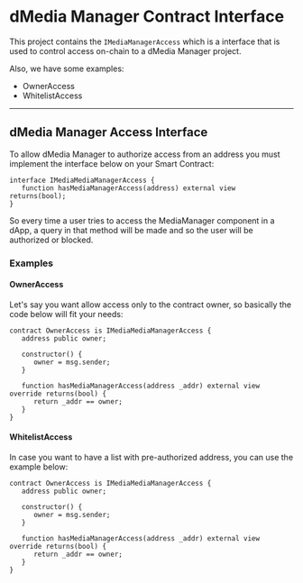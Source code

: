 # dMedia Manager Contract Interface

This project contains the `IMediaManagerAccess` which is a interface that is used to control access on-chain to a dMedia Manager project.

Also, we have some examples:
- OwnerAccess
- WhitelistAccess


----


## dMedia Manager Access Interface

To allow dMedia Manager to authorize access from an address you must implement the interface below on your Smart Contract:


```
interface IMediaMediaManagerAccess {
   function hasMediaManagerAccess(address) external view returns(bool);
}
```


So every time a user tries to access the MediaManager component in a dApp, a query in that method will be made and so the user will be authorized or blocked.


### Examples

#### OwnerAccess

Let's say you want allow access only to the contract owner, so basically the code below will fit your needs:

```solidity
contract OwnerAccess is IMediaMediaManagerAccess {
   address public owner;

   constructor() {
      owner = msg.sender;
   }

   function hasMediaManagerAccess(address _addr) external view override returns(bool) {
      return _addr == owner;
   }
}
```

#### WhitelistAccess

In case you want to have a list with pre-authorized address, you can use the example below:

```solidity
contract OwnerAccess is IMediaMediaManagerAccess {
   address public owner;

   constructor() {
      owner = msg.sender;
   }

   function hasMediaManagerAccess(address _addr) external view override returns(bool) {
      return _addr == owner;
   }
}
```
